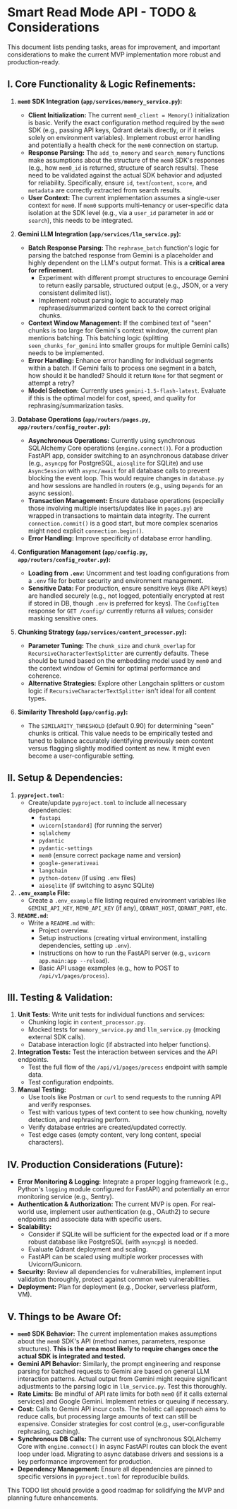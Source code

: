 # Smart Read Mode API - TODO & Considerations

This document lists pending tasks, areas for improvement, and important considerations to make the current MVP implementation more robust and production-ready.

## I. Core Functionality & Logic Refinements:

1.  **`mem0` SDK Integration (`app/services/memory_service.py`):**
    *   **Client Initialization:** The current `mem0_client = Memory()` initialization is basic. Verify the exact configuration method required by the `mem0` SDK (e.g., passing API keys, Qdrant details directly, or if it relies solely on environment variables). Implement robust error handling and potentially a health check for the `mem0` connection on startup.
    *   **Response Parsing:** The `add_to_memory` and `search_memory` functions make assumptions about the structure of the `mem0` SDK's responses (e.g., how `mem0_id` is returned, structure of search results). These need to be validated against the actual SDK behavior and adjusted for reliability. Specifically, ensure `id`, `text`/`content`, `score`, and `metadata` are correctly extracted from search results.
    *   **User Context:** The current implementation assumes a single-user context for `mem0`. If `mem0` supports multi-tenancy or user-specific data isolation at the SDK level (e.g., via a `user_id` parameter in `add` or `search`), this needs to be integrated.

2.  **Gemini LLM Integration (`app/services/llm_service.py`):**
    *   **Batch Response Parsing:** The `rephrase_batch` function's logic for parsing the batched response from Gemini is a placeholder and highly dependent on the LLM's output format. This is a **critical area for refinement**.
        *   Experiment with different prompt structures to encourage Gemini to return easily parsable, structured output (e.g., JSON, or a very consistent delimited list).
        *   Implement robust parsing logic to accurately map rephrased/summarized content back to the correct original chunks.
    *   **Context Window Management:** If the combined text of "seen" chunks is too large for Gemini's context window, the current plan mentions batching. This batching logic (splitting `seen_chunks_for_gemini` into smaller groups for multiple Gemini calls) needs to be implemented.
    *   **Error Handling:** Enhance error handling for individual segments within a batch. If Gemini fails to process one segment in a batch, how should it be handled? Should it return `None` for that segment or attempt a retry?
    *   **Model Selection:** Currently uses `gemini-1.5-flash-latest`. Evaluate if this is the optimal model for cost, speed, and quality for rephrasing/summarization tasks.

3.  **Database Operations (`app/routers/pages.py`, `app/routers/config_router.py`):**
    *   **Asynchronous Operations:** Currently using synchronous SQLAlchemy Core operations (`engine.connect()`). For a production FastAPI app, consider switching to an asynchronous database driver (e.g., `asyncpg` for PostgreSQL, `aiosqlite` for SQLite) and use `AsyncSession` with `async/await` for all database calls to prevent blocking the event loop. This would require changes in `database.py` and how sessions are handled in routers (e.g., using `Depends` for an async session).
    *   **Transaction Management:** Ensure database operations (especially those involving multiple inserts/updates like in `pages.py`) are wrapped in transactions to maintain data integrity. The current `connection.commit()` is a good start, but more complex scenarios might need explicit `connection.begin()`.
    *   **Error Handling:** Improve specificity of database error handling.

4.  **Configuration Management (`app/config.py`, `app/routers/config_router.py`):**
    *   **Loading from `.env`:** Uncomment and test loading configurations from a `.env` file for better security and environment management.
    *   **Sensitive Data:** For production, ensure sensitive keys (like API keys) are handled securely (e.g., not logged, potentially encrypted at rest if stored in DB, though `.env` is preferred for keys). The `ConfigItem` response for `GET /config/` currently returns all values; consider masking sensitive ones.

5.  **Chunking Strategy (`app/services/content_processor.py`):**
    *   **Parameter Tuning:** The `chunk_size` and `chunk_overlap` for `RecursiveCharacterTextSplitter` are currently defaults. These should be tuned based on the embedding model used by `mem0` and the context window of Gemini for optimal performance and coherence.
    *   **Alternative Strategies:** Explore other Langchain splitters or custom logic if `RecursiveCharacterTextSplitter` isn't ideal for all content types.

6.  **Similarity Threshold (`app/config.py`):**
    *   The `SIMILARITY_THRESHOLD` (default 0.90) for determining "seen" chunks is critical. This value needs to be empirically tested and tuned to balance accurately identifying previously seen content versus flagging slightly modified content as new. It might even become a user-configurable setting.

## II. Setup & Dependencies:

1.  **`pyproject.toml`:**
    *   Create/update `pyproject.toml` to include all necessary dependencies:
        *   `fastapi`
        *   `uvicorn[standard]` (for running the server)
        *   `sqlalchemy`
        *   `pydantic`
        *   `pydantic-settings`
        *   `mem0` (ensure correct package name and version)
        *   `google-generativeai`
        *   `langchain`
        *   `python-dotenv` (if using `.env` files)
        *   `aiosqlite` (if switching to async SQLite)
2.  **`.env_example` File:**
    *   Create a `.env_example` file listing required environment variables like `GEMINI_API_KEY`, `MEM0_API_KEY` (if any), `QDRANT_HOST`, `QDRANT_PORT`, etc.
3.  **`README.md`:**
    *   Write a `README.md` with:
        *   Project overview.
        *   Setup instructions (creating virtual environment, installing dependencies, setting up `.env`).
        *   Instructions on how to run the FastAPI server (e.g., `uvicorn app.main:app --reload`).
        *   Basic API usage examples (e.g., how to POST to `/api/v1/pages/process`).

## III. Testing & Validation:

1.  **Unit Tests:** Write unit tests for individual functions and services:
    *   Chunking logic in `content_processor.py`.
    *   Mocked tests for `memory_service.py` and `llm_service.py` (mocking external SDK calls).
    *   Database interaction logic (if abstracted into helper functions).
2.  **Integration Tests:** Test the interaction between services and the API endpoints.
    *   Test the full flow of the `/api/v1/pages/process` endpoint with sample data.
    *   Test configuration endpoints.
3.  **Manual Testing:**
    *   Use tools like Postman or `curl` to send requests to the running API and verify responses.
    *   Test with various types of text content to see how chunking, novelty detection, and rephrasing perform.
    *   Verify database entries are created/updated correctly.
    *   Test edge cases (empty content, very long content, special characters).

## IV. Production Considerations (Future):

*   **Error Monitoring & Logging:** Integrate a proper logging framework (e.g., Python's `logging` module configured for FastAPI) and potentially an error monitoring service (e.g., Sentry).
*   **Authentication & Authorization:** The current MVP is open. For real-world use, implement user authentication (e.g., OAuth2) to secure endpoints and associate data with specific users.
*   **Scalability:**
    *   Consider if SQLite will be sufficient for the expected load or if a more robust database like PostgreSQL (with `asyncpg`) is needed.
    *   Evaluate Qdrant deployment and scaling.
    *   FastAPI can be scaled using multiple worker processes with Uvicorn/Gunicorn.
*   **Security:** Review all dependencies for vulnerabilities, implement input validation thoroughly, protect against common web vulnerabilities.
*   **Deployment:** Plan for deployment (e.g., Docker, serverless platform, VM).

## V. Things to be Aware Of:

*   **`mem0` SDK Behavior:** The current implementation makes assumptions about the `mem0` SDK's API (method names, parameters, response structures). **This is the area most likely to require changes once the actual SDK is integrated and tested.**
*   **Gemini API Behavior:** Similarly, the prompt engineering and response parsing for batched requests to Gemini are based on general LLM interaction patterns. Actual output from Gemini might require significant adjustments to the parsing logic in `llm_service.py`. Test this thoroughly.
*   **Rate Limits:** Be mindful of API rate limits for both `mem0` (if it calls external services) and Google Gemini. Implement retries or queuing if necessary.
*   **Cost:** Calls to Gemini API incur costs. The holistic call approach aims to reduce calls, but processing large amounts of text can still be expensive. Consider strategies for cost control (e.g., user-configurable rephrasing, caching).
*   **Synchronous DB Calls:** The current use of synchronous SQLAlchemy Core with `engine.connect()` in async FastAPI routes can block the event loop under load. Migrating to async database drivers and sessions is a key performance improvement for production.
*   **Dependency Management:** Ensure all dependencies are pinned to specific versions in `pyproject.toml` for reproducible builds.

This TODO list should provide a good roadmap for solidifying the MVP and planning future enhancements.
